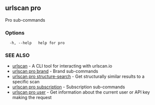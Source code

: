 ## urlscan pro

Pro sub-commands

### Options

```
  -h, --help   help for pro
```

### SEE ALSO

* [urlscan](urlscan.md)	 - A CLI tool for interacting with urlscan.io
* [urlscan pro brand](urlscan_pro_brand.md)	 - Brand sub-commands
* [urlscan pro structure-search](urlscan_pro_structure-search.md)	 - Get structurally similar results to a specific scan
* [urlscan pro subscription](urlscan_pro_subscription.md)	 - Subscription sub-commands
* [urlscan pro user](urlscan_pro_user.md)	 - Get information about the current user or API key making the request

